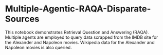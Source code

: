# Multiple-Agentic-RAQA-Disparate-Sources
This notebook demonstrates Retrieval Question and Answering (RAQA). 
Multiple agents are employed to query data scrapped from the IMDB site for the
Alexander and Napoleon movies. Wikipedia data for the Alexander and Napoleon movies
is also queried.
